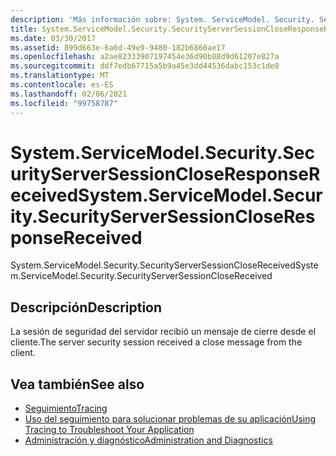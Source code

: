 ```yaml
---
description: 'Más información sobre: System. ServiceModel. Security. SecurityServerSessionCloseResponseReceived'
title: System.ServiceModel.Security.SecurityServerSessionCloseResponseReceived
ms.date: 03/30/2017
ms.assetid: 899d663e-6a6d-49e9-9480-182b6860ae17
ms.openlocfilehash: a2ae82333907197454e36d90b88d9d61207e827a
ms.sourcegitcommit: ddf7edb67715a5b9a45e3dd44536dabc153c1de0
ms.translationtype: MT
ms.contentlocale: es-ES
ms.lasthandoff: 02/06/2021
ms.locfileid: "99758787"
---
```

# <a name="systemservicemodelsecuritysecurityserversessioncloseresponsereceived"></a><span data-ttu-id="fa024-103">System.ServiceModel.Security.SecurityServerSessionCloseResponseReceived</span><span class="sxs-lookup"><span data-stu-id="fa024-103">System.ServiceModel.Security.SecurityServerSessionCloseResponseReceived</span></span>

<span data-ttu-id="fa024-104">System.ServiceModel.Security.SecurityServerSessionCloseReceived</span><span class="sxs-lookup"><span data-stu-id="fa024-104">System.ServiceModel.Security.SecurityServerSessionCloseReceived</span></span>  
  
## <a name="description"></a><span data-ttu-id="fa024-105">Descripción</span><span class="sxs-lookup"><span data-stu-id="fa024-105">Description</span></span>  

 <span data-ttu-id="fa024-106">La sesión de seguridad del servidor recibió un mensaje de cierre desde el cliente.</span><span class="sxs-lookup"><span data-stu-id="fa024-106">The server security session received a close message from the client.</span></span>  
  
## <a name="see-also"></a><span data-ttu-id="fa024-107">Vea también</span><span class="sxs-lookup"><span data-stu-id="fa024-107">See also</span></span>

- [<span data-ttu-id="fa024-108">Seguimiento</span><span class="sxs-lookup"><span data-stu-id="fa024-108">Tracing</span></span>](index.md)
- [<span data-ttu-id="fa024-109">Uso del seguimiento para solucionar problemas de su aplicación</span><span class="sxs-lookup"><span data-stu-id="fa024-109">Using Tracing to Troubleshoot Your Application</span></span>](using-tracing-to-troubleshoot-your-application.md)
- [<span data-ttu-id="fa024-110">Administración y diagnóstico</span><span class="sxs-lookup"><span data-stu-id="fa024-110">Administration and Diagnostics</span></span>](../index.md)
